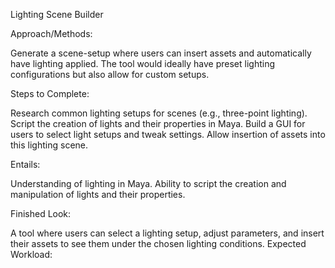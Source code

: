 Lighting Scene Builder

Approach/Methods:

Generate a scene-setup where users can insert assets and automatically have lighting applied.
The tool would ideally have preset lighting configurations but also allow for custom setups.

Steps to Complete:

Research common lighting setups for scenes (e.g., three-point lighting).
Script the creation of lights and their properties in Maya.
Build a GUI for users to select light setups and tweak settings.
Allow insertion of assets into this lighting scene.

Entails:

Understanding of lighting in Maya.
Ability to script the creation and manipulation of lights and their properties.

Finished Look:

A tool where users can select a lighting setup, adjust parameters, and insert their assets to see them under the chosen lighting conditions.
Expected Workload:

